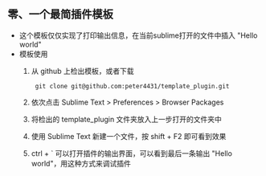 ## 零、一个最简插件模板
* 这个模板仅仅实现了打印输出信息，在当前sublime打开的文件中插入 "Hello world"
* 模板使用
	1. 从 github 上检出模板，或者下载
	
			git clone git@github.com:peter4431/template_plugin.git
		
	2. 依次点击 Sublime Text > Preferences > Browser Packages
	3. 将检出的 template_plugin 文件夹放入上一步打开的文件夹中
	4. 使用 Sublime Text 新建一个文件，按 shift + F2 即可看到效果
	5. ctrl + ` 可以打开插件的输出界面，可以看到最后一条输出 "Hello world"，用这种方式来调试插件
